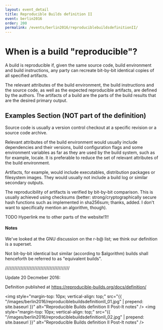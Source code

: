 ```yaml
---
layout: event_detail
title: Reproducible Builds definition II
event: berlin2016
order: 200
permalink: /events/berlin2016/reproduciblebuildsdefinitionII/
---
```


# When is a build "reproducible"?
A build is reproducible if, given the same source code, build environment and
build instructions, any party can recreate bit-by-bit identical copies of all
specified artifacts.

The relevant attributes of the build environment, the build instructions and the
source code, as well as the expected reproducible artifacts, are defined by the
authors. The artifacts of a build are the parts of the build results that are the
desired primary output.


## Examples Section (NOT part of the definition)
Source code is usually a version control checkout at a specific revision or
a source code archive.

Relevant attributes of the build environment would usually include dependencies
and their versions, build configuration flags and some environment variables as
far as they are used by the build system, such as for example, locale. It is
preferable to reduce the set of relevant attributes of the build environment.

Artifacts, for example, would include executables, distribution packages or
filesystem images. They would usually not include a build log or similar
secondary outputs.

The reproducibility of artifacts is verified by bit-by-bit comparison. This is
usually achieved using checksums (better: strong/cryptographically secure hash functions such as implemented in sha256sum; thanks, added. I don't want to specifically mention an algorithm, though).

TODO Hyperlink me to other parts of the website!1!!

#### Notes
We've looked at the GNU discussion on the r-b@ list; we think our definition is
a superset.

Not bit-by-bit identical but similar (according to $algorithm) builds shall
henceforth be referred to as "equivalent builds".

//////////////////////////////////////////

Update 20 Decmeber 2016:

Definition published at https://reproducible-builds.org/docs/definition/

<img style="margin-top: 10px; vertical-align: top;" src="{{ "/images/berlin2016/reproduciblebuildsdefinitionII_01.jpg" | prepend: site.baseurl }}" alt="Reproducible Builds definition II Post-It notes" />
<img style="margin-top: 10px; vertical-align: top;" src="{{ "/images/berlin2016/reproduciblebuildsdefinitionII_02.jpg" | prepend: site.baseurl }}" alt="Reproducible Builds definition II Post-It notes" />
